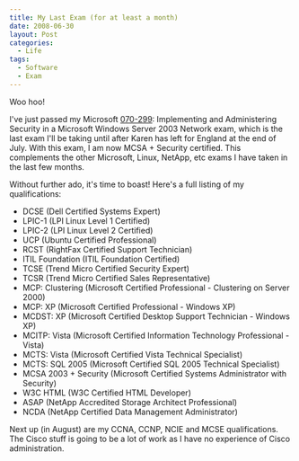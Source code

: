 ```yaml
---
title: My Last Exam (for at least a month)
date: 2008-06-30
layout: Post
categories:
  - Life
tags:
  - Software
  - Exam
---
```


Woo hoo!

I've just passed my Microsoft [070-299](http://www.microsoft.com/learning/en/us/exams/70-299.mspx): Implementing and Administering Security in a Microsoft Windows Server 2003 Network exam, which is the last exam I'll be taking until after Karen has left for England at the end of July. With this exam, I am now MCSA + Security certified. This complements the other Microsoft, Linux, NetApp, etc exams I have taken in the last few months.

<!-- more -->

Without further ado, it's time to boast! Here's a full listing of my qualifications:

- DCSE (Dell Certified Systems Expert)
- LPIC-1 (LPI Linux Level 1 Certified)
- LPIC-2 (LPI Linux Level 2 Certified)
- UCP (Ubuntu Certified Professional)
- RCST (RightFax Certified Support Technician)
- ITIL Foundation (ITIL Foundation Certified)
- TCSE (Trend Micro Certified Security Expert)
- TCSR (Trend Micro Certified Sales Representative)
- MCP: Clustering (Microsoft Certified Professional - Clustering on Server 2000)
- MCP: XP (Microsoft Certified Professional - Windows XP)
- MCDST: XP (Microsoft Certified Desktop Support Technician - Windows XP)
- MCITP: Vista (Microsoft Certified Information Technology Professional - Vista)
- MCTS: Vista (Microsoft Certified Vista Technical Specialist)
- MCTS: SQL 2005 (Microsoft Certified SQL 2005 Technical Specialist)
- MCSA 2003 + Security (Microsoft Certified Systems Administrator with Security)
- W3C HTML (W3C Certified HTML Developer)
- ASAP (NetApp Accredited Storage Architect Professional)
- NCDA (NetApp Certified Data Management Administrator)

Next up (in August) are my CCNA, CCNP, NCIE and MCSE qualifications. The Cisco stuff is going to be a lot of work as I have no experience of Cisco administration.
